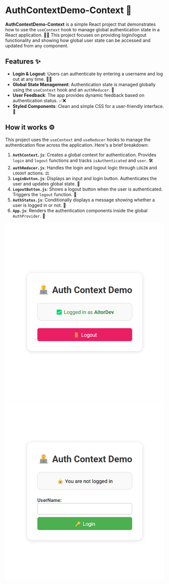 # AuthContextDemo-Context 🔐

**AuthContextDemo-Context** is a simple React project that demonstrates how to use the `useContext` hook to manage global authentication state in a React application. 👤🔄 This project focuses on providing login/logout functionality and showing how global user state can be accessed and updated from any component.

## Features ✨

- **Login & Logout**: Users can authenticate by entering a username and log out at any time. 🔑🚪
- **Global State Management**: Authentication state is managed globally using the `useContext` hook and an `authReducer`. 🧠
- **User Feedback**: The app provides dynamic feedback based on authentication status. ✅❌
- **Styled Components**: Clean and simple CSS for a user-friendly interface. 🎨

## How it works ⚙️

This project uses the `useContext` and `useReducer` hooks to manage the authentication flow across the application. Here's a brief breakdown:

1. **`AuthContext.js`**: Creates a global context for authentication. Provides `login` and `logout` functions and tracks `isAuthenticated` and `user`. 🛠️
2. **`authReducer.js`**: Handles the login and logout logic through `LOGIN` and `LOGOUT` actions. ⚖️
3. **`LoginButton.js`**: Displays an input and login button. Authenticates the user and updates global state. 🔐
4. **`LogoutButton.js`**: Shows a logout button when the user is authenticated. Triggers the `logout` function. 🚪
5. **`AuthStatus.js`**: Conditionally displays a message showing whether a user is logged in or not. 📢
6. **`App.js`**: Renders the authentication components inside the global `AuthProvider`. 🧩

<p align="center">
  <img src="./images/auth.png" alt="Auth Data" />

  <img src="./images/no-auth.png" alt="No Auth Data" />
</p>
